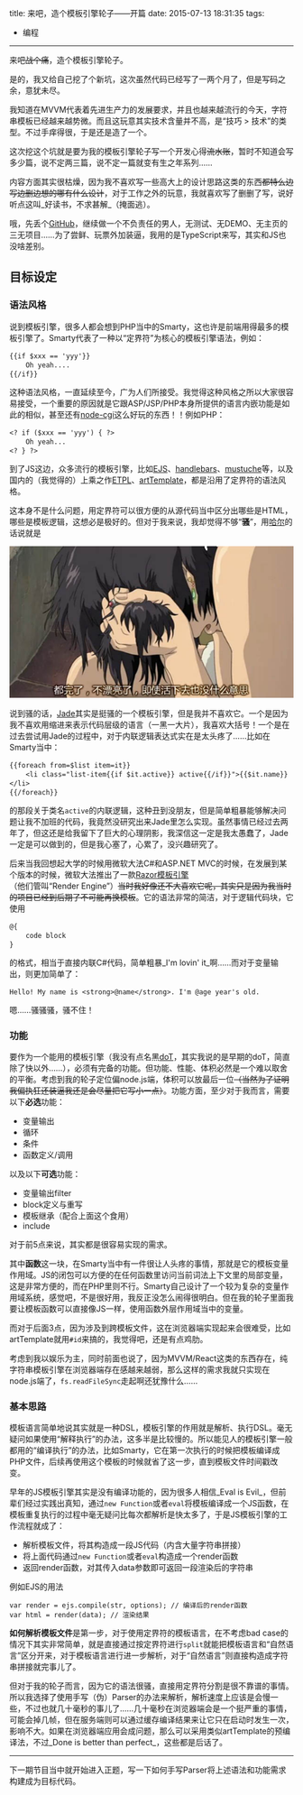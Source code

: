 title: 来吧，造个模板引擎轮子——开篇
date: 2015-07-13 18:31:35
tags:
- 编程
---
来吧~~战个痛~~，造个模板引擎轮子。

是的，我又给自己挖了个新坑，这次虽然代码已经写了一两个月了，但是写码之余，意犹未尽。

我知道在MVVM代表着先进生产力的发展要求，并且也越来越流行的今天，字符串模板已经越来越势微。而且这玩意其实技术含量并不高，是“技巧 &gt; 技术”的类型。不过手痒得很，于是还是造了一个。

这次挖这个坑就是要为我的模板引擎轮子写一个开发心得~~流水账~~，暂时不知道会写多少篇，说不定两三篇，说不定一篇就变有生之年系列……

内容方面其实很枯燥，因为我不喜欢写一些高大上的设计思路这类的东西~~都特么边写边删边想的哪有什么设计~~，对于工作之外的玩意，我就喜欢写了删删了写，说好听点这叫_好读书，不求甚解_（掩面逃）。

哦，先丢个[GitHub](https://github.com/liuji-jim/raze-tpl)，继续做一个不负责任的男人，无测试、无DEMO、无主页的三无项目……为了尝鲜、玩票外加装逼，我用的是TypeScript来写，其实和JS也没啥差别。

<!-- more -->

## 目标设定

### 语法风格

说到模板引擎，很多人都会想到PHP当中的Smarty，这也许是前端用得最多的模板引擎了。Smarty代表了一种以“定界符”为核心的模板引擎语法，例如：

```
{{if $xxx == 'yyy'}}
    Oh yeah....
{{/if}}
```

这种语法风格，一直延续至今，广为人们所接受。我觉得这种风格之所以大家很容易接受，一个重要的原因就是它跟ASP/JSP/PHP本身所提供的语言内嵌功能是如此的相似，甚至还有[node-cgi](https://larsjung.de/node-cgi/)这么好玩的东西！！例如PHP：

```
<? if ($xxx == 'yyy') { ?>
    Oh yeah...
<? } ?>
```

到了JS这边，众多流行的模板引擎，比如[EJS](https://github.com/tj/ejs)、[handlebars](https://github.com/wycats/handlebars.js)、[mustuche](https://github.com/janl/mustache.js)等，以及国内的（我觉得的）上乘之作[ETPL](https://github.com/ecomfe/etpl)、[artTemplate](https://github.com/aui/artTemplate)，都是沿用了定界符的语法风格。

这本身不是什么问题，用定界符可以很方便的从源代码当中区分出哪些是HTML，哪些是模板逻辑，这想必是极好的。但对于我来说，我却觉得不够“**骚**”，用[哈尔](https://zh.wikipedia.org/wiki/%E5%93%88%E5%B0%94%E7%9A%84%E7%A7%BB%E5%8A%A8%E5%9F%8E%E5%A0%A1)的话说就是

![](/uploads/2015/not-beautiful.jpg)

说到骚的话，[Jade](https://github.com/jadejs/jade)其实是挺骚的一个模板引擎，但是我并不喜欢它。一个是因为我不喜欢用缩进来表示代码层级的语言（一黑一大片），我喜欢大括号！一个是在过去尝试用Jade的过程中，对于内联逻辑表达式实在是太头疼了……比如在Smarty当中：

```
{{foreach from=$list item=it}}
    <li class="list-item{{if $it.active}} active{{/if}}">{{$it.name}}</li>
{{/foreach}}
```
的那段关于类名`active`的内联逻辑，这种丑到没朋友，但是简单粗暴能够解决问题让我不加班的代码，我竟然没研究出来Jade里怎么实现。虽然事情已经过去两年了，但这还是给我留下了巨大的心理阴影，我深信这一定是我太愚蠢了，Jade一定是可以做到的，但是我心塞了，心累了，没兴趣研究了。

后来当我回想起大学的时候用微软大法C#和ASP.NET MVC的时候，在发展到某个版本的时候，微软大法推出了一款[Razor模板引擎](https://github.com/aspnet/Razor)（他们管叫“Render Engine”）~~当时我好像还不大喜欢它呢，其实只是因为我当时的项目已经到后期了不可能再换模板~~。它的语法非常的简洁，对于逻辑代码块，它使用

```
@{
    code block
}
```

的格式，相当于直接内联C#代码，简单粗暴_I&#39;m lovin&#39; it_啊……而对于变量输出，则更加简单了：

```
Hello! My name is <strong>@name</strong>. I'm @age year's old.
```

嗯……骚骚骚，骚不住！

### 功能

要作为一个能用的模板引擎（我没有点名黑[doT](https://github.com/olado/doT)，其实我说的是早期的doT，简直除了快以外……），必须有完备的功能。但功能、性能、体积必然是一个难以取舍的平衡。考虑到我的轮子定位偏node.js端，体积可以放最后一位~~（当然为了证明我偏执狂还装逼我还是会尽量把它写小一点）~~。功能方面，至少对于我而言，需要以下**必选**功能：

* 变量输出
* 循环
* 条件
* 函数定义/调用

以及以下**可选**功能：

* 变量输出filter
* block定义与重写
* 模板继承（配合上面这个食用）
* include

对于前5点来说，其实都是很容易实现的需求。

其中**函数**这一块，在Smarty当中有一件很让人头疼的事情，那就是它的模板变量作用域。JS的闭包可以方便的在任何函数里访问当前词法上下文里的局部变量，这是非常方便的，而在PHP里则不行。Smarty自己设计了一个较为复杂的变量作用域系统，感觉吧，不是很好用，我反正没怎么闹得很明白。但在我的轮子里面我要让模板函数可以直接像JS一样，使用函数外层作用域当中的变量。

而对于后面3点，因为涉及到跨模板文件，这在浏览器端实现起来会很难受，比如artTemplate就用`#id`来搞的，我觉得吧，还是有点鸡肋。

考虑到我以娱乐为主，同时前面也说了，因为MVVM/React这类的东西存在，纯字符串模板引擎在浏览器端存在感越来越弱，那么这样的需求我就只实现在node.js端了，`fs.readFileSync`走起啊还犹豫什么……

### 基本思路

模板语言简单地说其实就是一种DSL，模板引擎的作用就是解析、执行DSL。毫无疑问如果使用“解释执行”的办法，这多半是比较慢的。所以能见人的模板引擎一般都用的“编译执行”的办法，比如Smarty，它在第一次执行的时候把模板编译成PHP文件，后续再使用这个模板的时候就省了这一步，直到模板文件时间戳改变。

早年的JS模板引擎其实是没有编译功能的，因为很多人相信_Eval is Evil_，但前辈们经过实践出真知，通过`new Function`或者`eval`将模板编译成一个JS函数，在模板重复执行的过程中毫无疑问比每次都解析是快太多了，于是JS模板引擎的工作流程就成了：

* 解析模板文件，将其构造成一段JS代码（内含大量字符串拼接）
* 将上面代码通过`new Function`或者`eval`构造成一个render函数
* 返回render函数，对其传入data参数即可返回一段渲染后的字符串

例如EJS的用法

```
var render = ejs.compile(str, options); // 编译后的render函数
var html = render(data); // 渲染结果
```

**如何解析模板文件**是第一步，对于使用定界符的模板语言，在不考虑bad case的情况下其实非常简单，就是直接通过按定界符进行`split`就能把模板语言和“自然语言”区分开来，对于模板语言进行进一步解析，对于“自然语言”则直接构造成字符串拼接就完事儿了。

但对于我的轮子而言，因为它的语法很骚，直接用定界符分割是很不靠谱的事情。所以我选择了使用手写（伪）Parser的办法来解析，解析速度上应该是会慢一些，不过也就几十毫秒的事儿了……几十毫秒在浏览器端会是一个挺严重的事情，可能会掉几帧，但在服务端则可以通过缓存编译结果来让它只在启动时发生一次，影响不大。如果在浏览器端应用会成问题，那么可以采用类似artTemplate的预编译法，不过_Done is better than perfect_，这些都是后话了。

--------

下一期节目当中就开始进入正题，写一下如何手写Parser将上述语法和功能需求构建成为目标代码。

<!--
    首先是吃自己狗屎系列，我把我的博客原本基于[EJS](https://github.com/tj/ejs)的模板全部改为了使用自己的模板引擎。这个过程有点小煎熬，因为其实Hexo给输出到模板这一层的数据并不纯净，我所用的Light这个主题原本的EJS模板里夹杂了很多JS逻辑（可能这是早期主题的问题，也许较新的Hexo主题已经没这种问题了），不过好赖还是给克服了。
-->